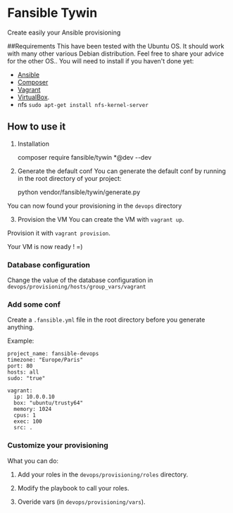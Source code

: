 # Fansible Tywin
Create easily your Ansible provisioning

##Requirements
This have been tested with the Ubuntu OS. It should work with many other various Debian distribution. Feel free to share your advice for the other OS..
You will need to install if you haven't done yet:

* [Ansible](http://docs.ansible.com/intro_installation.html)
* [Composer](https://getcomposer.org/download/)
* [Vagrant](http://www.vagrantup.com/downloads.html)
* [VirtualBox](https://www.virtualbox.org/wiki/Downloads).
* nfs `sudo apt-get install nfs-kernel-server`

## How to use it

1) Installation

    composer require fansible/tywin *@dev --dev

2) Generate the default conf
You can generate the default conf by running in the root directory of your project:

    python vendor/fansible/tywin/generate.py

You can now found your provisioning in the `devops` directory

3) Provision the VM
You can create the VM with `vagrant up`.

Provision it with `vagrant provision`.

Your VM is now ready ! =)

### Database configuration
Change the value of the database configuration in `devops/provisioning/hosts/group_vars/vagrant`

### Add some conf
Create a `.fansible.yml` file in the root directory before you generate anything.

Example:

    project_name: fansible-devops
    timezone: "Europe/Paris"
    port: 80
    hosts: all
    sudo: "true"

    vagrant:
      ip: 10.0.0.10
      box: "ubuntu/trusty64"
      memory: 1024
      cpus: 1
      exec: 100
      src: .

### Customize your provisioning
What you can do:

1) Add your roles in the `devops/provisioning/roles` directory.

2) Modify the playbook to call your roles.

3) Overide vars (in `devops/provisioning/vars`).
